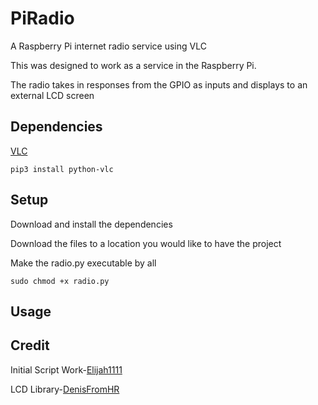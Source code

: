 # PiRadio
A Raspberry Pi internet radio service using VLC

This was designed to work as a service in the Raspberry Pi.

The radio takes in responses from the GPIO as inputs and displays to an external LCD screen
## Dependencies
[VLC](https://wiki.videolan.org/Python_bindings/)
```
pip3 install python-vlc
```
## Setup
Download and install the dependencies

Download the files to a location you would like to have the project

Make the radio.py executable by all
```
sudo chmod +x radio.py 
```


## Usage

## Credit
Initial Script Work-[Elijah1111](https://github.com/Elijah1111)

LCD Library-[DenisFromHR](https://gist.github.com/DenisFromHR/cc863375a6e19dce359d)
